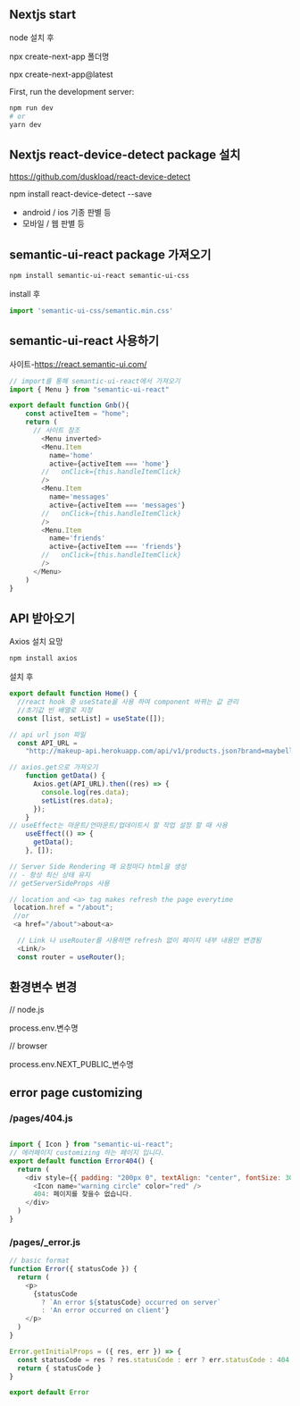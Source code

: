 ## Nextjs start

node 설치 후 

npx create-next-app 폴더명

npx create-next-app@latest

First, run the development server:

```bash
npm run dev
# or
yarn dev
```
## Nextjs react-device-detect package 설치

<!-- 참고 github 주소 -->
https://github.com/duskload/react-device-detect

npm install react-device-detect --save

* android / ios 기종 판별 등
* 모바일 / 웹 판별 등

## semantic-ui-react package 가져오기
```bash
npm install semantic-ui-react semantic-ui-css
```
install 후 

```js
import 'semantic-ui-css/semantic.min.css'
```
## semantic-ui-react 사용하기

사이트-https://react.semantic-ui.com/

```js
// import를 통해 semantic-ui-react에서 가져오기
import { Menu } from "semantic-ui-react"

export default function Gnb(){
    const activeItem = "home";
    return (
      // 사이트 참조
        <Menu inverted>
        <Menu.Item
          name='home'
          active={activeItem === 'home'}
        //   onClick={this.handleItemClick}
        />
        <Menu.Item
          name='messages'
          active={activeItem === 'messages'}
        //   onClick={this.handleItemClick}
        />
        <Menu.Item
          name='friends'
          active={activeItem === 'friends'}
        //   onClick={this.handleItemClick}
        />
      </Menu>
    )
}
```

## API 받아오기

Axios 설치 요망

```bash
npm install axios
```
설치 후

```js
export default function Home() {
  //react hook 중 useState을 사용 하여 component 바뀌는 값 관리
  //초기값 빈 배열로 지정
  const [list, setList] = useState([]);

// api url json 파일
  const API_URL = 
    "http://makeup-api.herokuapp.com/api/v1/products.json?brand=maybelline";

// axios.get으로 가져오기
    function getData() {
      Axios.get(API_URL).then((res) => {
        console.log(res.data);
        setList(res.data);
      });
    }
// useEffect는 마운트/언마운트/업데이트시 할 작업 설정 할 때 사용
    useEffect(() => {
      getData();
    }, []);
```

```js
// Server Side Rendering 매 요청마다 html을 생성
// - 항상 최신 상태 유지
// getServerSideProps 사용
```

```js
// location and <a> tag makes refresh the page everytime
 location.href = "/about";
 //or
 <a href="/about">about<a>
 ```
```js
  // Link 나 useRouter를 사용하면 refresh 없이 페이지 내부 내용만 변경됨
  <Link/>
  const router = useRouter();
```

## 환경변수 변경

// node.js

process.env.변수명

// browser

process.env.NEXT_PUBLIC_변수명

## error page customizing


### /pages/404.js

```js

import { Icon } from "semantic-ui-react";
// 에러페이지 customizing 하는 페이지 입니다. 
export default function Error404() {
  return (
    <div style={{ padding: "200px 0", textAlign: "center", fontSize: 30 }}>
      <Icon name="warning circle" color="red" />
      404: 페이지를 찾을수 없습니다.
    </div>
  )
}

```

### /pages/_error.js

```js
// basic format
function Error({ statusCode }) {
  return (
    <p>
      {statusCode
        ? `An error ${statusCode} occurred on server`
        : 'An error occurred on client'}
    </p>
  )
}

Error.getInitialProps = ({ res, err }) => {
  const statusCode = res ? res.statusCode : err ? err.statusCode : 404
  return { statusCode }
}

export default Error

```